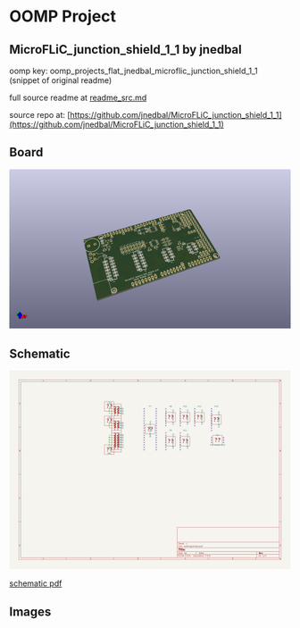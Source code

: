 # OOMP Project  
## MicroFLiC_junction_shield_1_1  by jnedbal  
  
oomp key: oomp_projects_flat_jnedbal_microflic_junction_shield_1_1  
(snippet of original readme)  
  
  
  full source readme at [readme_src.md](readme_src.md)  
  
source repo at: [https://github.com/jnedbal/MicroFLiC_junction_shield_1_1](https://github.com/jnedbal/MicroFLiC_junction_shield_1_1)  
## Board  
  
[![working_3d.png](working_3d_600.png)](working_3d.png)  
## Schematic  
  
[![working_schematic.png](working_schematic_600.png)](working_schematic.png)  
  
[schematic pdf](working_schematic.pdf)  
## Images  
